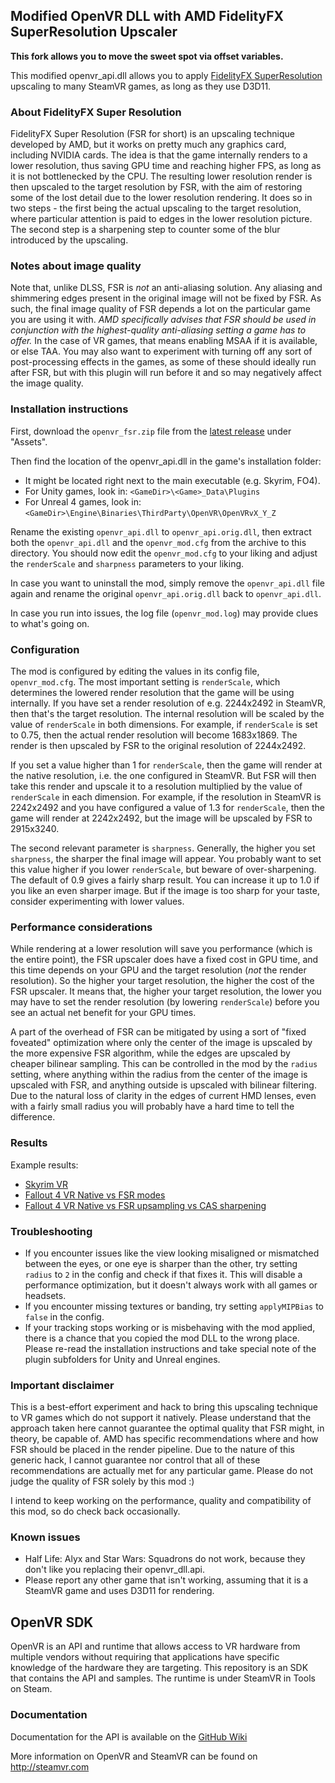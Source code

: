 Modified OpenVR DLL with AMD FidelityFX SuperResolution Upscaler
---

**This fork allows you to move the sweet spot via offset variables.**

This modified openvr_api.dll allows you to apply [FidelityFX SuperResolution](https://gpuopen.com/fidelityfx-superresolution/)
upscaling to many SteamVR games, as long as they use D3D11.

### About FidelityFX Super Resolution

FidelityFX Super Resolution (FSR for short) is an upscaling technique developed by AMD,
but it works on pretty much any graphics card, including NVIDIA cards. The idea is that
the game internally renders to a lower resolution, thus saving GPU time and reaching higher
FPS, as long as it is not bottlenecked by the CPU. The resulting lower resolution render is
then upscaled to the target resolution by FSR, with the aim of restoring some of the lost
detail due to the lower resolution rendering. It does so in two steps - the first being
the actual upscaling to the target resolution, where particular attention is paid to edges
in the lower resolution picture. The second step is a sharpening step to counter some of the
blur introduced by the upscaling.

### Notes about image quality

Note that, unlike DLSS, FSR is *not* an anti-aliasing solution. Any aliasing and shimmering
edges present in the original image will not be fixed by FSR. As such, the final image quality
of FSR depends a lot on the particular game you are using it with. *AMD specifically advises
that FSR should be used in conjunction with the highest-quality anti-aliasing setting a game
has to offer.* In the case of VR games, that means enabling MSAA if it is available, or
else TAA. You may also want to experiment with turning off any sort of post-processing effects
in the games, as some of these should ideally run after FSR, but with this plugin will run
before it and so may negatively affect the image quality.

### Installation instructions

First, download the `openvr_fsr.zip` file from the [latest release](https://github.com/fholger/openvr_fsr/releases/latest) under "Assets".

Then find the location of the openvr_api.dll in the game's installation
folder: 
- It might be located right next to the main executable (e.g. Skyrim, FO4).
- For Unity games, look in: `<GameDir>\<Game>_Data\Plugins`
- For Unreal 4 games, look in: `<GameDir>\Engine\Binaries\ThirdParty\OpenVR\OpenVRvX_Y_Z`

Rename the existing `openvr_api.dll` to `openvr_api.orig.dll`, then extract both
the `openvr_api.dll` and the `openvr_mod.cfg` from the archive to this directory.
You should now edit the `openvr_mod.cfg` to your liking and adjust the `renderScale`
and `sharpness` parameters to your liking.

In case you want to uninstall the mod, simply remove the `openvr_api.dll` file again
and rename the original `openvr_api.orig.dll` back to `openvr_api.dll`.

In case you run into issues, the log file (`openvr_mod.log`) may provide clues to
what's going on.

### Configuration

The mod is configured by editing the values in its config file, `openvr_mod.cfg`. The
most important setting is `renderScale`, which determines the lowered render resolution that
the game will be using internally. If you have set a render resolution of e.g. 2244x2492 in
SteamVR, then that's the target resolution. The internal resolution will be scaled by the value
of `renderScale` in both dimensions. For example, if `renderScale` is set to 0.75, then the
actual render resolution will become 1683x1869. The render is then upscaled by FSR to the
original resolution of 2244x2492.

If you set a value higher than 1 for `renderScale`, then the game will render at the native
resolution, i.e. the one configured in SteamVR. But FSR will then take this render and upscale
it to a resolution multiplied by the value of `renderScale` in each dimension. For example, if
the resolution in SteamVR is 2242x2492 and you have configured a value of 1.3 for `renderScale`,
then the game will render at 2242x2492, but the image will be upscaled by FSR to 2915x3240.

The second relevant parameter is `sharpness`. Generally, the higher you set `sharpness`, the
sharper the final image will appear. You probably want to set this value higher if you lower
`renderScale`, but beware of over-sharpening. The default of 0.9 gives a fairly sharp result.
You can increase it up to 1.0 if you like an even sharper image. But if the image is too
sharp for your taste, consider experimenting with lower values.

### Performance considerations

While rendering at a lower resolution will save you performance (which is the entire point),
the FSR upscaler does have a fixed cost in GPU time, and this time depends on your GPU and
the target resolution (*not* the render resolution). So the higher your target resolution, the
higher the cost of the FSR upscaler. It means that, the higher your target resolution,
the lower you may have to set the render resolution (by lowering `renderScale`) before you see
an actual net benefit for your GPU times.

A part of the overhead of FSR can be mitigated by using a sort of "fixed foveated" optimization
where only the center of the image is upscaled by the more expensive FSR algorithm, while the
edges are upscaled by cheaper bilinear sampling. This can be controlled in the mod by the
`radius` setting, where anything within the radius from the center of the image is upscaled
with FSR, and anything outside is upscaled with bilinear filtering. Due to the natural loss
of clarity in the edges of current HMD lenses, even with a fairly small radius you will
probably have a hard time to tell the difference.

### Results

Example results:
- [Skyrim VR](https://imgsli.com/NjAxNTM/0/1)
- [Fallout 4 VR Native vs FSR modes](https://imgsli.com/NjAxNTE/0/1)
- [Fallout 4 VR Native vs FSR upsampling vs CAS sharpening](https://imgsli.com/NTk1OTI/2/1)

### Troubleshooting

- If you encounter issues like the view looking misaligned or mismatched between the eyes, or one eye is sharper
  than the other, try setting `radius` to `2` in the config and check if that fixes it. This will disable a
  performance optimization, but it doesn't always work with all games or headsets.
- If you encounter missing textures or banding, try setting `applyMIPBias` to `false` in the config.
- If your tracking stops working or is misbehaving with the mod applied, there is a chance that you copied the mod DLL
  to the wrong place. Please re-read the installation instructions and take special note of the plugin subfolders for
  Unity and Unreal engines.

### Important disclaimer

This is a best-effort experiment and hack to bring this upscaling technique to VR games
which do not support it natively. Please understand that the approach taken here cannot
guarantee the optimal quality that FSR might, in theory, be capable of. AMD has specific
recommendations where and how FSR should be placed in the render pipeline. Due to the
nature of this generic hack, I cannot guarantee nor control that all of these recommendations
are actually met for any particular game. Please do not judge the quality of FSR solely by
this mod :)

I intend to keep working on the performance, quality and compatibility of this mod, so do check back occasionally.

### Known issues

- Half Life: Alyx and Star Wars: Squadrons do not work, because they don't like you replacing their openvr_dll.api.
- Please report any other game that isn't working, assuming that it is a SteamVR game and uses D3D11 for rendering.


OpenVR SDK
---

OpenVR is an API and runtime that allows access to VR hardware from multiple 
vendors without requiring that applications have specific knowledge of the 
hardware they are targeting. This repository is an SDK that contains the API 
and samples. The runtime is under SteamVR in Tools on Steam. 

### Documentation

Documentation for the API is available on the [GitHub Wiki](https://github.com/ValveSoftware/openvr/wiki/API-Documentation)

More information on OpenVR and SteamVR can be found on http://steamvr.com
